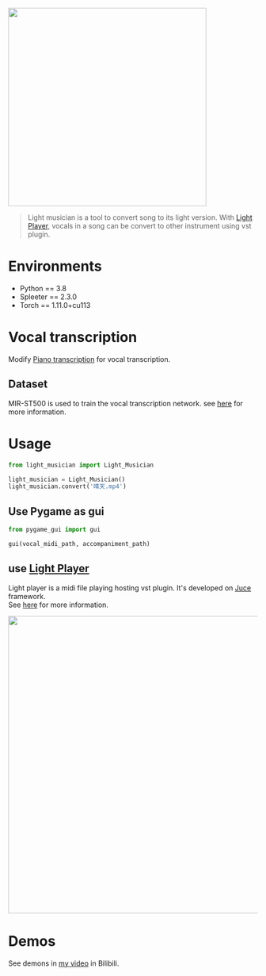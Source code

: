 <br>

<img src="https://github.com/ronnnhui/Light-Musician/blob/master/logo.png?raw=true" width = 400>

> Light musician is a tool to convert song to its light version. With [Light Player](https://github.com/ronnnhui/Light-Player), vocals in a song can be convert to other instrument using vst plugin.

# Environments

- Python == 3.8
- Spleeter == 2.3.0
- Torch == 1.11.0+cu113

# Vocal transcription
Modify [Piano transcription](https://github.com/bytedance/piano_transcription) for vocal transcription.

## Dataset
MIR-ST500 is used to train the vocal transcription network.
see [here](https://github.com/ronnnhui/Light-Musician/tree/master/vocal_transcription/MIR-ST500_20210206) for more information.

# Usage
```python
from light_musician import Light_Musician

light_musician = Light_Musician()
light_musician.convert('晴天.mp4')
```

## Use Pygame as gui 
```python
from pygame_gui import gui

gui(vocal_midi_path, accompaniment_path)
```


## use [Light Player](https://github.com/ronnnhui/Light-Player)
Light player is a midi file playing hosting vst plugin. It's developed on [Juce](https://github.com/juce-framework/JUCE) framework.<br>
See [here](https://github.com/ronnnhui/Light-Player) for more information.

<img src="https://github.com/ronnnhui/Light-Player/blob/master/sceenshot.png?raw=true" width = 600>

# Demos
See demons in [my video]() in Bilibili.